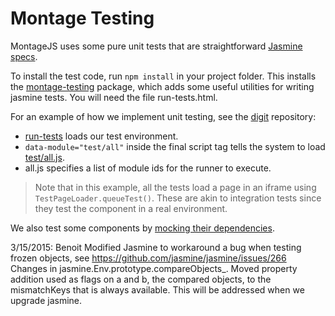 Montage Testing
===============================

MontageJS uses some pure unit tests that are straightforward [Jasmine specs][1].

 To install the test code, run `npm install` in your project folder. This installs
 the [montage-testing][2] package, which adds some useful utilities for writing
 jasmine tests. You will need the file run-tests.html.

 For an example of how we implement unit testing, see the [digit][3] repository:

 * [run-tests][4] loads our test environment.
 * `data-module="test/all"` inside the final script tag tells the system to load [test/all.js][5].
 * all.js specifies a list of module ids for the runner to execute.

 >Note that in this example, all the tests load a page in an iframe using
 `TestPageLoader.queueTest()`. These are akin to integration tests since they test
 the component in a real environment.

 We also test some components by [mocking their dependencies][6].


 [1]: https://github.com/montagejs/montage/blob/master/test/core/super-spec.js        "Jasmine specs"
 [2]: https://github.com/montagejs/montage-testing        "montage-testing"
 [3]: https://github.com/montagejs/digit        "digit"
 [4]: https://github.com/montagejs/digit/blob/master/run-tests.html        "run-tests"
 [5]: https://github.com/montagejs/digit/tree/master/test        "test/all.js"
 [6]: https://github.com/montagejs/montage/blob/master/test/base/abstract-button-spec.js        "mocking their dependencies"

3/15/2015: Benoit
Modified Jasmine to workaround a bug when testing frozen objects, see https://github.com/jasmine/jasmine/issues/266
Changes in jasmine.Env.prototype.compareObjects_. Moved property addition used as flags on a and b, the compared objects, to the mismatchKeys that is always available. This will be addressed when we upgrade jasmine.
